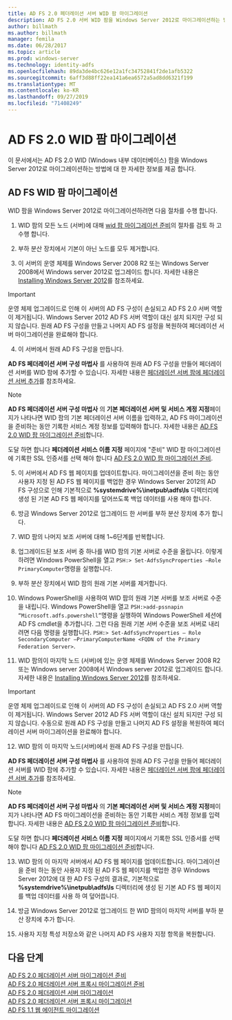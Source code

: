 ```yaml
---
title: AD FS 2.0 페더레이션 서버 WID 팜 마이그레이션
description: AD FS 2.0 서버 WID 팜을 Windows Server 2012로 마이그레이션하는 방법에 대 한 정보를 제공 합니다.
author: billmath
ms.author: billmath
manager: femila
ms.date: 06/28/2017
ms.topic: article
ms.prod: windows-server
ms.technology: identity-adfs
ms.openlocfilehash: 89da3de4bc626e12a1fc34752841f2de1afb5322
ms.sourcegitcommit: 6aff3d88ff22ea141a6ea6572a5ad8dd6321f199
ms.translationtype: MT
ms.contentlocale: ko-KR
ms.lasthandoff: 09/27/2019
ms.locfileid: "71408249"
---
```

# <a name="migrate-an-ad-fs-20-wid-farm"></a>AD FS 2.0 WID 팜 마이그레이션  
이 문서에서는 AD FS 2.0 WID (Windows 내부 데이터베이스) 팜을 Windows Server 2012로 마이그레이션하는 방법에 대 한 자세한 정보를 제공 합니다.

## <a name="migrate-an-ad-fs-wid-farm"></a>AD FS WID 팜 마이그레이션
WID 팜을 Windows Server 2012로 마이그레이션하려면 다음 절차를 수행 합니다.  
  
1.  WID 팜의 모든 노드 (서버)에 대해 [wid 팜 마이그레이션 준비](prepare-to-migrate-a-wid-farm.md)의 절차를 검토 하 고 수행 합니다.  
  
2.  부하 분산 장치에서 기본이 아닌 노드를 모두 제거합니다.  
  
3.  이 서버의 운영 체제를 Windows Server 2008 R2 또는 Windows Server 2008에서 Windows server 2012로 업그레이드 합니다. 자세한 내용은 [Installing Windows Server 2012](https://technet.microsoft.com/library/jj134246.aspx)를 참조하세요.  
  
> [!IMPORTANT]
>  운영 체제 업그레이드로 인해 이 서버의 AD FS 구성이 손실되고 AD FS 2.0 서버 역할이 제거됩니다. Windows Server 2012 AD FS 서버 역할이 대신 설치 되지만 구성 되지 않습니다. 원래 AD FS 구성을 만들고 나머지 AD FS 설정을 복원하여 페더레이션 서버 마이그레이션을 완료해야 합니다.  
  
4. 이 서버에서 원래 AD FS 구성을 만듭니다.  
  
**AD FS 페더레이션 서버 구성 마법사** 를 사용하여 원래 AD FS 구성을 만들어 페더레이션 서버를 WID 팜에 추가할 수 있습니다. 자세한 내용은 [페더레이션 서버 팜에 페더레이션 서버 추가](add-a-federation-server-to-a-federation-server-farm.md)를 참조하세요.  
  
> [!NOTE]
> **AD FS 페더레이션 서버 구성 마법사** 의 **기본 페더레이션 서버 및 서비스 계정 지정**페이지가 나타나면 WID 팜의 기본 페더레이션 서버 이름을 입력하고, AD FS 마이그레이션을 준비하는 동안 기록한 서비스 계정 정보를 입력해야 합니다. 자세한 내용은 [AD FS 2.0 WID 팜 마이그레이션 준비](prepare-to-migrate-a-wid-farm.md)합니다. 
>  
> 도달 하면 합니다 **페더레이션 서비스 이름 지정** 페이지에 "준비" WID 팜 마이그레이션에 기록한 SSL 인증서를 선택 해야 합니다 [AD FS 2.0 WID 팜 마이그레이션 준비](prepare-to-migrate-a-wid-farm.md).  
  
5. 이 서버에서 AD FS 웹 페이지를 업데이트합니다. 마이그레이션을 준비 하는 동안 사용자 지정 된 AD FS 웹 페이지를 백업한 경우 Windows Server 2012의 AD FS 구성으로 인해 기본적으로 **%systemdrive%\inetpub\adfs\ls** 디렉터리에 생성 된 기본 AD FS 웹 페이지를 덮어쓰도록 백업 데이터를 사용 해야 합니다.  
  
6. 방금 Windows Server 2012로 업그레이드 한 서버를 부하 분산 장치에 추가 합니다.  
  
7. WID 팜의 나머지 보조 서버에 대해 1~6단계를 반복합니다.  
  
8. 업그레이드된 보조 서버 중 하나를 WID 팜의 기본 서버로 수준을 올립니다. 이렇게 하려면 Windows PowerShell을 열고 `PSH:> Set-AdfsSyncProperties –Role PrimaryComputer`명령을 실행합니다.  
  
9. 부하 분산 장치에서 WID 팜의 원래 기본 서버를 제거합니다.  
  
10. Windows PowerShell을 사용하여 WID 팜의 원래 기본 서버를 보조 서버로 수준을 내립니다. Windows PowerShell을 열고 `PSH:>add-pssnapin “Microsoft.adfs.powershell”`명령을 실행하여 Windows PowerShell 세션에 AD FS cmdlet을 추가합니다. 그런 다음 원래 기본 서버 수준을 보조 서버로 내리려면 다음 명령을 실행합니다. `PSH:> Set-AdfsSyncProperties – Role SecondaryComputer –PrimaryComputerName <FQDN of the Primary Federation Server>`.  
  
11. WID 팜의이 마지막 노드 (서버)에 있는 운영 체제를 Windows Server 2008 R2 또는 Windows server 2008에서 Windows server 2012로 업그레이드 합니다. 자세한 내용은 [Installing Windows Server 2012](https://technet.microsoft.com/library/jj134246.aspx)를 참조하세요.  
  
> [!IMPORTANT]
>  운영 체제 업그레이드로 인해 이 서버의 AD FS 구성이 손실되고 AD FS 2.0 서버 역할이 제거됩니다. Windows Server 2012 AD FS 서버 역할이 대신 설치 되지만 구성 되지 않습니다. 수동으로 원래 AD FS 구성을 만들고 나머지 AD FS 설정을 복원하여 페더레이션 서버 마이그레이션을 완료해야 합니다.  
  
12. WID 팜의 이 마지막 노드(서버)에서 원래 AD FS 구성을 만듭니다.  
  
**AD FS 페더레이션 서버 구성 마법사** 를 사용하여 원래 AD FS 구성을 만들어 페더레이션 서버를 WID 팜에 추가할 수 있습니다. 자세한 내용은 [페더레이션 서버 팜에 페더레이션 서버 추가](add-a-federation-server-to-a-federation-server-farm.md)를 참조하세요.  
  
> [!NOTE]
> **AD FS 페더레이션 서버 구성 마법사** 의 **기본 페더레이션 서버 및 서비스 계정 지정**페이지가 나타나면 AD FS 마이그레이션을 준비하는 동안 기록한 서비스 계정 정보를 입력합니다. 자세한 내용은 [AD FS 2.0 WID 팜 마이그레이션 준비](prepare-to-migrate-a-wid-farm.md)합니다. 
>  
> 도달 하면 합니다 **페더레이션 서비스 이름 지정** 페이지에서 기록한 SSL 인증서를 선택 해야 합니다 [AD FS 2.0 WID 팜 마이그레이션 준비](prepare-to-migrate-a-wid-farm.md)합니다.  
  
13. WID 팜의 이 마지막 서버에서 AD FS 웹 페이지를 업데이트합니다. 마이그레이션을 준비 하는 동안 사용자 지정 된 AD FS 웹 페이지를 백업한 경우 Windows Server 2012에 대 한 AD FS 구성의 결과로, 기본적으로 **%systemdrive%\inetpub\adfs\ls** 디렉터리에 생성 된 기본 AD FS 웹 페이지를 백업 데이터를 사용 하 여 덮어씁니다.  
  
14. 방금 Windows Server 2012로 업그레이드 한 WID 팜의이 마지막 서버를 부하 분산 장치에 추가 합니다.  
  
15. 사용자 지정 특성 저장소와 같은 나머지 AD FS 사용자 지정 항목을 복원합니다.  
  
## <a name="next-steps"></a>다음 단계
 [AD FS 2.0 페더레이션 서버 마이그레이션 준비](prepare-to-migrate-ad-fs-fed-server.md)   
 [AD FS 2.0 페더레이션 서버 프록시  마이그레이션 준비](prepare-to-migrate-ad-fs-fed-proxy.md)  
 [AD FS 2.0 페더레이션 서버 마이그레이션](migrate-the-ad-fs-fed-server.md)   
 [AD FS 2.0 페더레이션 서버 프록시  마이그레이션](migrate-the-ad-fs-2-fed-server-proxy.md)  
 [AD FS 1.1 웹 에이전트 마이그레이션](migrate-the-ad-fs-web-agent.md)